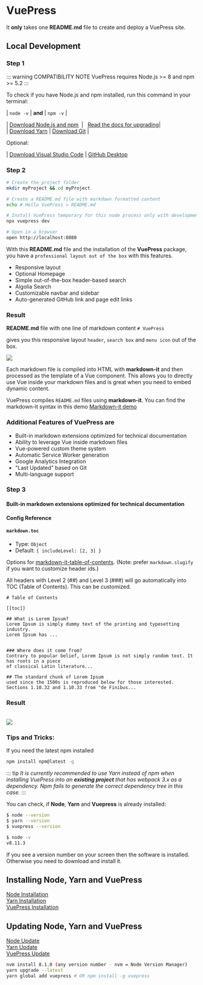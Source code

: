 # VuePress

It **only** takes one **README.md** file to create and deploy a VuePress site.

## Local Development

### Step 1

::: warning COMPATIBILITY NOTE
VuePress requires Node.js >= 8 and npm >= 5.2
:::

To check if you have Node.js and npm installed, run this command in your terminal:

| `node -v` | **and** | `npm -v` |

|&nbsp;[Download Node.js and npm](https://nodejs.org/en/) &nbsp;|&nbsp;&nbsp; [Read the docs for upgrading](https://www.npmjs.com/get-npm)|  
| [Download Yarn](https://yarnpkg.com/lang/en/docs/install/#windows-stable) | [Download Git](https://git-scm.com/downloads) |

Optional:

| [Download Visual Studio Code](https://code.visualstudio.com/download) | [ GitHub Desktop](https://desktop.github.com/)

### Step 2

```bash
# Create the project folder
mkdir myProject && cd myProject  

# Create a README.md file with markdown formatted content
echo # Hello VuePress > README.md

# Install VuePress temporary for this node process only with development server
npx vuepress dev  

# Open in a browser
open http://localhost:8080
```

With this **README.md** file and the installation of the **VuePress** package, you have a `professional layout out of the box` with this features.

- Responsive layout
- Optional Homepage
- Simple out-of-the-box header-based search
- Algolia Search
- Customizable navbar and sidebar
- Auto-generated GitHub link and page edit links

### Result

**README.md** file with one line of markdown content `# VuePress`

gives you this responsive layout `header`, `search box` and `menu icon` out of the box.

<img src="http://res.cloudinary.com/iicamp/image/upload/v1530689700/VuePress/Group_1_2x.png" />

Each markdown file is compiled into HTML with **markdown-it** and then processed as the template of a Vue component. This allows you to directly use Vue inside your markdown files and is great when you need to embed dynamic content.  

VuePress compiles `README.md` files using **markdown-it**. You can find the markdown-it syntax in this demo
[Markdown-it demo](https://markdown-it.github.io/)

### Additional Features of VuePress are

- Built-in markdown extensions optimized for technical documentation
- Ability to leverage Vue inside markdown files
- Vue-powered custom theme system
- Automatic Service Worker generation
- Google Analytics Integration
- "Last Updated" based on Git
- Multi-language support

### Step 3

#### Built-in markdown extensions optimized for technical documentation

#### Config Reference

#### `markdown.toc`

- Type: `Object`
- Default: `{ includeLevel: [2, 3] }`

Options for [markdown-it-table-of-contents](https://github.com/Oktavilla/markdown-it-table-of-contents).
(Note: prefer `markdown.slugify` if you want to customize header ids.)

All headers with Level 2 (##) and Level 3 (###) will go automatically into TOC (Table of Contents). This can be customized.

```
# Table of Contents

[[toc]]

## What is Lorem Ipsum?
Lorem Ipsum is simply dummy text of the printing and typesetting industry.
Lorem Ipsum has ...


### Where does it come from?
Contrary to popular belief, Lorem Ipsum is not simply random text. It has roots in a piece
of classical Latin literature...

## The standard chunk of Lorem Ipsum
used since the 1500s is reproduced below for those interested.
Sections 1.10.32 and 1.10.33 from "de Finibus...
```

### Result

<br />
<img src="http://res.cloudinary.com/iicamp/image/upload/v1531392391/toc-05_cr3nec.png" />  
<br />  

### Tips and Tricks:

If you need the latest npm installed

```bash
npm install npm@latest -g
```

::: tip
_It is currently recommended to use Yarn instead of npm when installing VuePress into an **existing project** that has webpack 3.x as a dependency. Npm fails to generate the correct dependency tree in this case._
:::

You can check, if **Node**, **Yarn** and **Vuepress** is already installed:

```bash
$ node --version  
$ yarn --version  
$ vuepress --version
```

```bash
$ node -v  
v8.11.3
```

If you see a version number on your screen then the software is installed.  
Otherwise you need to download and install it.

## Installing Node, Yarn and VuePress

[Node Installation](https://nodejs.org/en/download/)  
[Yarn Installation](https://yarnpkg.com/lang/en/docs/install/#windows-stable)  
[VuePress Installation](https://www.npmjs.com/package/vuepress)

## Updating Node, Yarn and VuePress

[Node Update](https://nodejs.org/en/)  
[Yarn Update](https://yarnpkg.com/en/docs/cli/upgrade)  
[VuePress Update](https://www.npmjs.com/package/vuepress)

```bash
nvm install 8.1.0 (any version number - nvm = Node Version Manager)
yarn upgrade --latest
yarn global add vuepress # OR npm install -g vuepress
```
